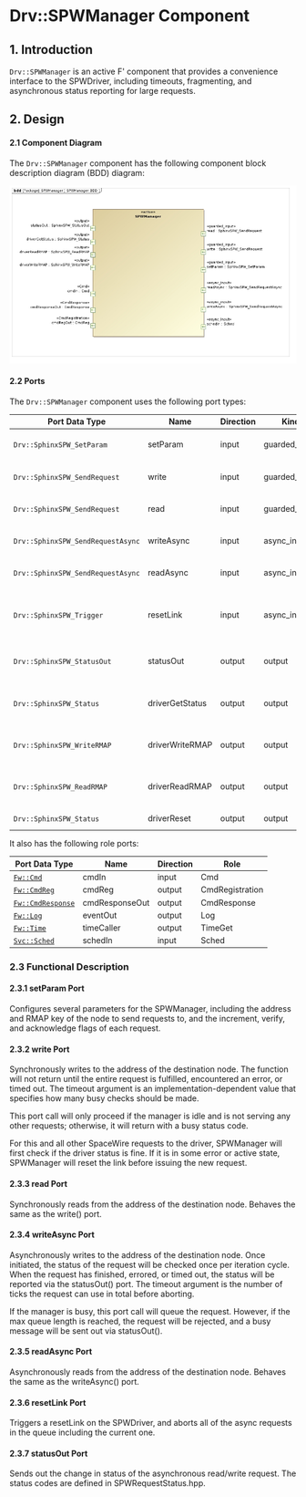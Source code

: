 Drv::SPWManager Component
===

## 1. Introduction

`Drv::SPWManager` is an active F' component that provides a convenience
interface to the SPWDriver, including timeouts, fragmenting, and asynchronous
status reporting for large requests.

## 2. Design

#### 2.1 Component Diagram

The `Drv::SPWManager` component has the following component block description
diagram (BDD) diagram:

![`Drv::SPWManager` Diagram](img/SPWManagerBDD.jpg "Drv::SPWManager")

#### 2.2 Ports

The `Drv::SPWManager` component uses the following port types:

| Port Data Type                    | Name            | Direction | Kind          | Usage                                                          |
|-----------------------------------|-----------------|-----------|---------------|----------------------------------------------------------------|
| `Drv::SphinxSPW_SetParam`         | setParam        | input     | guarded_input | Sets SpaceWire and RMAP parameters                             |
| `Drv::SphinxSPW_SendRequest`      | write           | input     | guarded_input | Performs an RMAP write synchronously                           |
| `Drv::SphinxSPW_SendRequest`      | read            | input     | guarded_input | Performs an RMAP read synchronously                            |
| `Drv::SphinxSPW_SendRequestAsync` | writeAsync      | input     | async_input   | Performs an RMAP write asynchronously                          |
| `Drv::SphinxSPW_SendRequestAsync` | readAsync       | input     | async_input   | Performs an RMAP read asynchronously                           |
| `Drv::SphinxSPW_Trigger`          | resetLink       | input     | async_input   | Reset the spacewire link and abort all existing async requests |
| `Drv::SphinxSPW_StatusOut`        | statusOut       | output    | output        | Report a change in status of most recent request               |
| `Drv::SphinxSPW_Status`           | driverGetStatus | output    | output        | Retrieve status of transaction from SPWDriver                  |
| `Drv::SphinxSPW_WriteRMAP`        | driverWriteRMAP | output    | output        | Tell SPWDriver to send an RMAP write request                   |
| `Drv::SphinxSPW_ReadRMAP`         | driverReadRMAP  | output    | output        | Tell SPWdriver to send an RMAP read request                    |
| `Drv::SphinxSPW_Status`           | driverReset     | output    | output        | Tell SPWdriver to reset the link                               |

It also has the following role ports:

| Port Data Type                                      | Name           | Direction | Role            |
|-----------------------------------------------------|----------------|-----------|-----------------|
| [`Fw::Cmd`](../../../../Fw/Cmd/docs/sdd.md)         | cmdIn          | input     | Cmd             |
| [`Fw::CmdReg`](../../../../Fw/Cmd/docs/sdd.md)      | cmdReg         | output    | CmdRegistration |
| [`Fw::CmdResponse`](..././../../Fw/Cmd/docs/sdd.md) | cmdResponseOut | output    | CmdResponse     |
| [`Fw::Log`](../../../../Fw/Log/docs/sdd.md)         | eventOut       | output    | Log             |
| [`Fw::Time`](../../../../Fw/Time/docs/sdd.md)       | timeCaller     | output    | TimeGet         |
| [`Svc::Sched`](../../../../Svc/Sched/docs/sdd.md)   | schedIn        | input     | Sched           |

### 2.3 Functional Description

#### 2.3.1 setParam Port

Configures several parameters for the SPWManager, including the address and
RMAP key of the node to send requests to, and the increment, verify, and
acknowledge flags of each request.

#### 2.3.2 write Port

Synchronously writes to the address of the destination node. The function will
not return until the entire request is fulfilled, encountered an error, or
timed out. The timeout argument is an implementation-dependent value that
specifies how many busy checks should be made.

This port call will only proceed if the manager is idle and is not serving any
other requests; otherwise, it will return with a busy status code.

For this and all other SpaceWire requests to the driver, SPWManager will first
check if the driver status is fine. If it is in some error or active state,
SPWManager will reset the link before issuing the new request.

#### 2.3.3 read Port

Synchronously reads from the address of the destination node. Behaves the same
as the write() port.

#### 2.3.4 writeAsync Port

Asynchronously writes to the address of the destination node. Once initiated,
the status of the request will be checked once per iteration cycle. When the
request has finished, errored, or timed out, the status will be reported via
the statusOut() port. The timeout argument is the number of ticks the request
can use in total before aborting.

If the manager is busy, this port call will queue the request. However, if the
max queue length is reached, the request will be rejected, and a busy message
will be sent out via statusOut().

#### 2.3.5 readAsync Port

Asynchronously reads from the address of the destination node. Behaves the same
as the writeAsync() port.

#### 2.3.6 resetLink Port

Triggers a resetLink on the SPWDriver, and aborts all of the async requests in
the queue including the current one.

#### 2.3.7 statusOut Port

Sends out the change in status of the asynchronous read/write request. The
status codes are defined in SPWRequestStatus.hpp.

